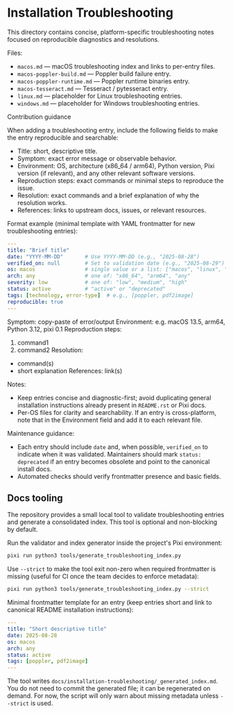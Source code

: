 # Installation Troubleshooting

This directory contains concise, platform-specific troubleshooting notes focused on reproducible diagnostics and resolutions.

Files:

- `macos.md` — macOS troubleshooting index and links to per-entry files.
- `macos-poppler-build.md` — Poppler build failure entry.
- `macos-poppler-runtime.md` — Poppler runtime binaries entry.
- `macos-tesseract.md` — Tesseract / pytesseract entry.
- `linux.md` — placeholder for Linux troubleshooting entries.
- `windows.md` — placeholder for Windows troubleshooting entries.

Contribution guidance

When adding a troubleshooting entry, include the following fields to make the entry reproducible and searchable:

- Title: short, descriptive title.
- Symptom: exact error message or observable behavior.
- Environment: OS, architecture (x86_64 / arm64), Python version, Pixi version (if relevant), and any other relevant software versions.
- Reproduction steps: exact commands or minimal steps to reproduce the issue.
- Resolution: exact commands and a brief explanation of why the resolution works.
- References: links to upstream docs, issues, or relevant resources.


Format example (minimal template with YAML frontmatter for new troubleshooting entries):

```yaml
---
title: "Brief title"
date: "YYYY-MM-DD"       # Use YYYY-MM-DD (e.g., "2025-08-28")
verified_on: null        # Set to validation date (e.g., "2025-08-29") after verification
os: macos                # single value or a list: ["macos", "linux", "windows"]
arch: any                # one of: "x86_64", "arm64", "any"
severity: low            # one of: "low", "medium", "high"
status: active           # "active" or "deprecated"
tags: [technology, error-type]  # e.g., [poppler, pdf2image]
reproducible: true
---
```

Symptom: copy-paste of error/output
Environment: e.g. macOS 13.5, arm64, Python 3.12, pixi 0.1
Reproduction steps:
  1. command1
  2. command2
Resolution:
  - command(s)
  - short explanation
References: link(s)

Notes:

- Keep entries concise and diagnostic-first; avoid duplicating general installation instructions already present in `README.rst` or Pixi docs.
- Per-OS files for clarity and searchability. If an entry is cross-platform, note that in the Environment field and add it to each relevant file.

Maintenance guidance:

- Each entry should include `date` and, when possible, `verified_on` to indicate when it was validated. Maintainers should mark `status: deprecated` if an entry becomes obsolete and point to the canonical install docs.
- Automated checks should verify frontmatter presence and basic fields.

## Docs tooling

The repository provides a small local tool to validate troubleshooting entries and generate a consolidated index. This tool is optional and non-blocking by default.

Run the validator and index generator inside the project's Pixi environment:

```bash
pixi run python3 tools/generate_troubleshooting_index.py
```

Use `--strict` to make the tool exit non-zero when required frontmatter is missing (useful for CI once the team decides to enforce metadata):

```bash
pixi run python3 tools/generate_troubleshooting_index.py --strict
```

Minimal frontmatter template for an entry (keep entries short and link to canonical README installation instructions):

```yaml
---
title: "Short descriptive title"
date: 2025-08-28
os: macos
arch: any
status: active
tags: [poppler, pdf2image]
---
```

The tool writes `docs/installation-troubleshooting/_generated_index.md`. You do not need to commit the generated file; it can be regenerated on demand. For now, the script will only warn about missing metadata unless `--strict` is used.

